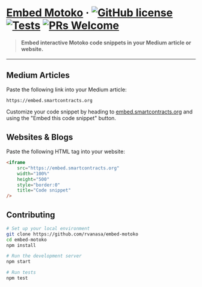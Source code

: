 # [Embed Motoko](https://embed.smartcontracts.org) &middot; [![GitHub license](https://img.shields.io/badge/license-Apache%202.0-blue.svg)](https://opensource.org/licenses/Apache-2.0) [![Tests](https://img.shields.io/github/workflow/status/dfinity/embed-motoko/Tests?logo=github)](https://github.com/dfinity/embed-motoko/actions?query=workflow:"Tests") [![PRs Welcome](https://img.shields.io/badge/PRs-welcome-brightgreen.svg)](https://github.com/dfinity/prettier-plugin-motoko/issues)

> #### Embed interactive Motoko code snippets in your Medium article or website.

---

## Medium Articles

Paste the following link into your Medium article:

```
https://embed.smartcontracts.org
```

Customize your code snippet by heading to [embed.smartcontracts.org](https://embed.smartcontracts.org) and using the "Embed this code snippet" button. 

## Websites & Blogs

Paste the following HTML tag into your website:

```html
<iframe
    src="https://embed.smartcontracts.org"
    width="100%"
    height="500"
    style="border:0"
    title="Code snippet"
/>
```

## Contributing

```sh
# Set up your local environment
git clone https://github.com/rvanasa/embed-motoko
cd embed-motoko
npm install

# Run the development server
npm start

# Run tests
npm test
```
